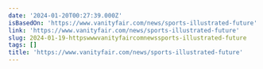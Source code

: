 ```yaml
---
date: '2024-01-20T00:27:39.000Z'
isBasedOn: 'https://www.vanityfair.com/news/sports-illustrated-future'
link: 'https://www.vanityfair.com/news/sports-illustrated-future'
slug: 2024-01-19-httpswwwvanityfaircomnewssports-illustrated-future
tags: []
title: 'https://www.vanityfair.com/news/sports-illustrated-future'
---
```


